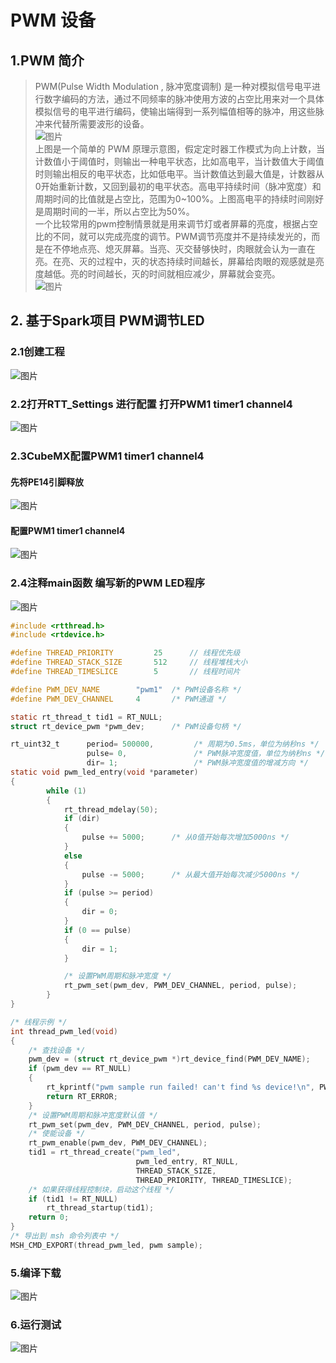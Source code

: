 # PWM 设备
## 1.PWM 简介
> PWM(Pulse Width Modulation , 脉冲宽度调制) 是一种对模拟信号电平进行数字编码的方法，通过不同频率的脉冲使用方波的占空比用来对一个具体模拟信号的电平进行编码，使输出端得到一系列幅值相等的脉冲，用这些脉冲来代替所需要波形的设备。  
![图片](../03_PWM/image/PWM.png)  
上图是一个简单的 PWM 原理示意图，假定定时器工作模式为向上计数，当计数值小于阈值时，则输出一种电平状态，比如高电平，当计数值大于阈值时则输出相反的电平状态，比如低电平。当计数值达到最大值是，计数器从0开始重新计数，又回到最初的电平状态。高电平持续时间（脉冲宽度）和周期时间的比值就是占空比，范围为0~100%。上图高电平的持续时间刚好是周期时间的一半，所以占空比为50%。  
一个比较常用的pwm控制情景就是用来调节灯或者屏幕的亮度，根据占空比的不同，就可以完成亮度的调节。PWM调节亮度并不是持续发光的，而是在不停地点亮、熄灭屏幕。当亮、灭交替够快时，肉眼就会认为一直在亮。在亮、灭的过程中，灭的状态持续时间越长，屏幕给肉眼的观感就是亮度越低。亮的时间越长，灭的时间就相应减少，屏幕就会变亮。  
![图片](../03_PWM/image/PWM2.png)  
## 2. 基于Spark项目 PWM调节LED
### 2.1创建工程
![图片](../03_PWM/image/创建项目.png)
### 2.2打开RTT_Settings 进行配置 打开PWM1 timer1  channel4
![图片](../03_PWM/image/RTT_Settings.png)
### 2.3CubeMX配置PWM1 timer1  channel4
#### 先将PE14引脚释放  
![图片](../03_PWM/image/CubeMX配置.png)  
#### 配置PWM1 timer1  channel4
![图片](../03_PWM/image/CubeMX配置2.png)
### 2.4注释main函数 编写新的PWM LED程序
![图片](../03_PWM/image/注释main函数.png)
```c
#include <rtthread.h>
#include <rtdevice.h>

#define THREAD_PRIORITY         25      // 线程优先级
#define THREAD_STACK_SIZE       512     // 线程堆栈大小
#define THREAD_TIMESLICE        5       // 线程时间片

#define PWM_DEV_NAME        "pwm1"  /* PWM设备名称 */
#define PWM_DEV_CHANNEL     4       /* PWM通道 */

static rt_thread_t tid1 = RT_NULL;
struct rt_device_pwm *pwm_dev;      /* PWM设备句柄 */

rt_uint32_t      period= 500000,         /* 周期为0.5ms，单位为纳秒ns */
                 pulse= 0,               /* PWM脉冲宽度值，单位为纳秒ns */
                 dir= 1;                 /* PWM脉冲宽度值的增减方向 */
static void pwm_led_entry(void *parameter)
{
        while (1)
        {
            rt_thread_mdelay(50);
            if (dir)
            {
                pulse += 5000;      /* 从0值开始每次增加5000ns */
            }
            else
            {
                pulse -= 5000;      /* 从最大值开始每次减少5000ns */
            }
            if (pulse >= period)
            {
                dir = 0;
            }
            if (0 == pulse)
            {
                dir = 1;
            }

            /* 设置PWM周期和脉冲宽度 */
            rt_pwm_set(pwm_dev, PWM_DEV_CHANNEL, period, pulse);
        }
}

/* 线程示例 */
int thread_pwm_led(void)
{
    /* 查找设备 */
    pwm_dev = (struct rt_device_pwm *)rt_device_find(PWM_DEV_NAME);
    if (pwm_dev == RT_NULL)
    {
        rt_kprintf("pwm sample run failed! can't find %s device!\n", PWM_DEV_NAME);
        return RT_ERROR;
    }
    /* 设置PWM周期和脉冲宽度默认值 */
    rt_pwm_set(pwm_dev, PWM_DEV_CHANNEL, period, pulse);
    /* 使能设备 */
    rt_pwm_enable(pwm_dev, PWM_DEV_CHANNEL);
    tid1 = rt_thread_create("pwm_led",
                            pwm_led_entry, RT_NULL,
                            THREAD_STACK_SIZE,
                            THREAD_PRIORITY, THREAD_TIMESLICE);
    /* 如果获得线程控制块，启动这个线程 */
    if (tid1 != RT_NULL)
        rt_thread_startup(tid1);
    return 0;
}
/* 导出到 msh 命令列表中 */
MSH_CMD_EXPORT(thread_pwm_led, pwm sample);
```
### 5.编译下载
![图片](../03_PWM/image/编译下载.png)
### 6.运行测试
![图片](../03_PWM/image/项目结果.png)